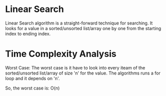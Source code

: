 # Linear Search

Linear Search algorithm is a straight-forward technique for searching. It looks for a value in a sorted/unsorted list/array one by one from the starting index to ending index. 

# Time Complexity Analysis

Worst Case:
The worst case is it have to look into every iteam of the sorted/unsorted list/array of size 'n' for the value. The algorithms runs a for loop and it depends on 'n'.

So, the worst case is: O(n)
